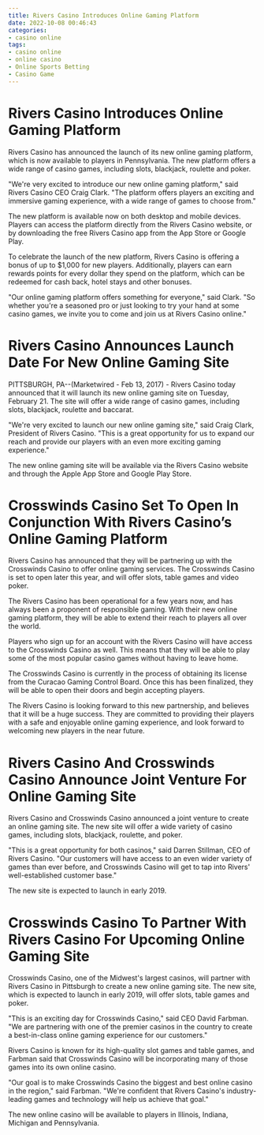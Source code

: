 ```yaml
---
title: Rivers Casino Introduces Online Gaming Platform 
date: 2022-10-08 00:46:43
categories:
- casino online
tags:
- casino online
- online casino
- Online Sports Betting
- Casino Game
---
```



#  Rivers Casino Introduces Online Gaming Platform 

Rivers Casino has announced the launch of its new online gaming platform, which is now available to players in Pennsylvania. The new platform offers a wide range of casino games, including slots, blackjack, roulette and poker.

"We're very excited to introduce our new online gaming platform," said Rivers Casino CEO Craig Clark. "The platform offers players an exciting and immersive gaming experience, with a wide range of games to choose from."

The new platform is available now on both desktop and mobile devices. Players can access the platform directly from the Rivers Casino website, or by downloading the free Rivers Casino app from the App Store or Google Play.

To celebrate the launch of the new platform, Rivers Casino is offering a bonus of up to $1,000 for new players. Additionally, players can earn rewards points for every dollar they spend on the platform, which can be redeemed for cash back, hotel stays and other bonuses.

"Our online gaming platform offers something for everyone," said Clark. "So whether you're a seasoned pro or just looking to try your hand at some casino games, we invite you to come and join us at Rivers Casino online."

#  Rivers Casino Announces Launch Date For New Online Gaming Site 

PITTSBURGH, PA--(Marketwired - Feb 13, 2017) - Rivers Casino today announced that it will launch its new online gaming site on Tuesday, February 21. The site will offer a wide range of casino games, including slots, blackjack, roulette and baccarat.

"We're very excited to launch our new online gaming site," said Craig Clark, President of Rivers Casino. "This is a great opportunity for us to expand our reach and provide our players with an even more exciting gaming experience."

The new online gaming site will be available via the Rivers Casino website and through the Apple App Store and Google Play Store.

#  Crosswinds Casino Set To Open In Conjunction With Rivers Casino’s Online Gaming Platform 

Rivers Casino has announced that they will be partnering up with the Crosswinds Casino to offer online gaming services. The Crosswinds Casino is set to open later this year, and will offer slots, table games and video poker.

The Rivers Casino has been operational for a few years now, and has always been a proponent of responsible gaming. With their new online gaming platform, they will be able to extend their reach to players all over the world.

Players who sign up for an account with the Rivers Casino will have access to the Crosswinds Casino as well. This means that they will be able to play some of the most popular casino games without having to leave home.

The Crosswinds Casino is currently in the process of obtaining its license from the Curacao Gaming Control Board. Once this has been finalized, they will be able to open their doors and begin accepting players.

The Rivers Casino is looking forward to this new partnership, and believes that it will be a huge success. They are committed to providing their players with a safe and enjoyable online gaming experience, and look forward to welcoming new players in the near future.

#  Rivers Casino And Crosswinds Casino Announce Joint Venture For Online Gaming Site 

Rivers Casino and Crosswinds Casino announced a joint venture to create an online gaming site. The new site will offer a wide variety of casino games, including slots, blackjack, roulette, and poker.

"This is a great opportunity for both casinos," said Darren Stillman, CEO of Rivers Casino. "Our customers will have access to an even wider variety of games than ever before, and Crosswinds Casino will get to tap into Rivers' well-established customer base."

The new site is expected to launch in early 2019.

#  Crosswinds Casino To Partner With Rivers Casino For Upcoming Online Gaming Site

Crosswinds Casino, one of the Midwest's largest casinos, will partner with Rivers Casino in Pittsburgh to create a new online gaming site. The new site, which is expected to launch in early 2019, will offer slots, table games and poker.

"This is an exciting day for Crosswinds Casino," said CEO David Farbman. "We are partnering with one of the premier casinos in the country to create a best-in-class online gaming experience for our customers."

Rivers Casino is known for its high-quality slot games and table games, and Farbman said that Crosswinds Casino will be incorporating many of those games into its own online casino.

"Our goal is to make Crosswinds Casino the biggest and best online casino in the region," said Farbman. "We're confident that Rivers Casino's industry-leading games and technology will help us achieve that goal."

The new online casino will be available to players in Illinois, Indiana, Michigan and Pennsylvania.